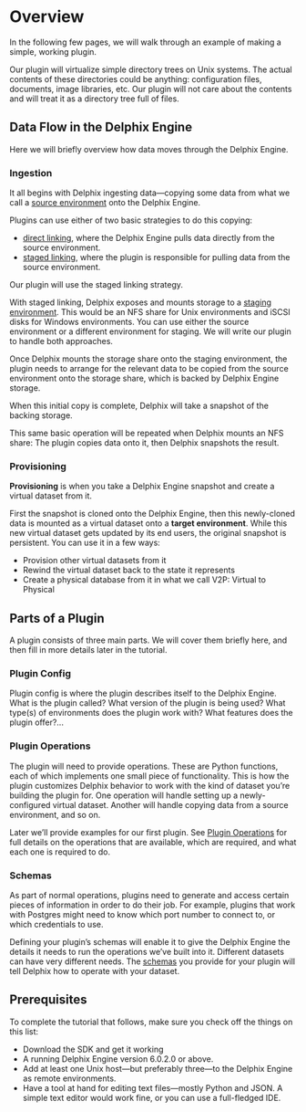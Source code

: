 # Overview

In the following few pages, we will walk through an example of making a simple, working plugin.

Our plugin will virtualize simple directory trees on Unix systems. The actual contents of these directories could be anything: configuration files, documents, image libraries, etc. Our plugin will not care about the contents and will treat it as a directory tree full of files.

## Data Flow in the Delphix Engine
Here we will briefly overview how data moves through the Delphix Engine.

### Ingestion
It all begins with Delphix ingesting data—copying some data from what we call a [source environment](/References/Glossary.md#source-environment)  onto the Delphix Engine.

Plugins can use either of two basic strategies to do this copying:

 - [direct linking](/References/Glossary.md#direct-linking), where the Delphix Engine pulls data directly from the source environment.
 - [staged linking](/References/Glossary.md#staged-linking), where the plugin is responsible for pulling data from the source environment.

Our plugin will use the staged linking strategy.

With staged linking, Delphix exposes and mounts storage to a [staging environment](/References/Glossary.md#staging-environment).  This would be an NFS share for Unix environments and iSCSI disks for Windows environments. You can use either the source environment or a different environment for staging. We will write our plugin to handle both approaches.

Once Delphix mounts the storage share onto the staging environment, the plugin needs to arrange for the relevant data to be copied from the source environment onto the storage share, which is backed by Delphix Engine storage.

When this initial copy is complete, Delphix will take a snapshot of the backing storage.

This same basic operation will be repeated when Delphix mounts an NFS share: The plugin copies data onto it, then Delphix snapshots the result.

### Provisioning
**Provisioning** is when you take a Delphix Engine snapshot and create a virtual dataset from it.

First the snapshot is cloned onto the Delphix Engine, then this newly-cloned data is mounted as a virtual dataset onto a **target environment**. While this new virtual dataset gets updated by its end users, the original snapshot is persistent. You can use it in a few ways:

 - Provision other virtual datasets from it
 - Rewind the virtual dataset back to the state it represents
 - Create a physical database from it in what we call V2P: Virtual to Physical

## Parts of a Plugin
A plugin consists of three main parts. We will cover them briefly here, and then fill in more details later in the tutorial.

### Plugin Config
Plugin config is where the plugin describes itself to the Delphix Engine. What is the plugin called? What version of the plugin is being used? What type(s) of environments does the plugin work with? What features does the plugin offer?...

### Plugin Operations
The plugin will need to provide operations. These are Python functions, each of which implements one small piece of functionality. This is how the plugin customizes Delphix behavior to work with the kind of dataset you’re building the plugin for. One operation will handle setting up a newly-configured virtual dataset. Another will handle copying data from a source environment, and so on.

Later we’ll provide examples for our first plugin. See [Plugin Operations](/References/Plugin_Operations.md) for full details on the operations that are available, which are required, and what each one is required to do.

### Schemas
As part of normal operations, plugins need to generate and access certain pieces of information in order to do their job. For example, plugins that work with Postgres might need to know which port number to connect to, or which credentials to use.

Defining your plugin’s schemas will enable it to give the Delphix Engine the details it needs to run the operations we’ve built into it. Different datasets can have very different needs. The [schemas](/References/Schemas.md) you provide for your plugin will tell Delphix how to operate with your dataset.

## Prerequisites
To complete the tutorial that follows, make sure you check off the things on this list:

- Download the SDK and get it working
- A running Delphix Engine version 6.0.2.0 or above.
- Add at least one Unix host—but preferably three—to the Delphix Engine as remote environments.
- Have a tool at hand for editing text files—mostly Python and JSON. A simple text editor would work fine, or you can use a full-fledged IDE.
